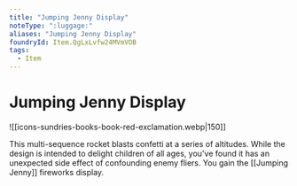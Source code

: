 ```yaml
---
title: "Jumping Jenny Display"
noteType: ":luggage:"
aliases: "Jumping Jenny Display"
foundryId: Item.QgLxLvfw24MVmVOB
tags:
  - Item
---
```


# Jumping Jenny Display
![[icons-sundries-books-book-red-exclamation.webp|150]]

This multi-sequence rocket blasts confetti at a series of altitudes. While the design is intended to delight children of all ages, you've found it has an unexpected side effect of confounding enemy fliers. You gain the [[Jumping Jenny]] fireworks display.
